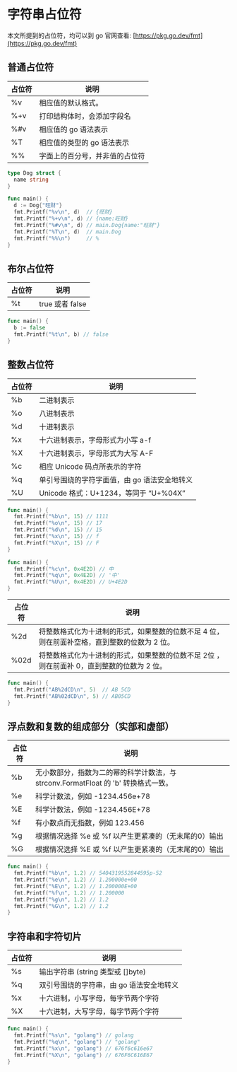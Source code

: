# 字符串占位符

本文所提到的占位符，均可以到 go 官网查看: [https://pkg.go.dev/fmt](https://pkg.go.dev/fmt)

## 普通占位符

| 占位符 | 说明 |
| -- | -- |
| %v | 相应值的默认格式。 |
| %+v | 打印结构体时，会添加字段名 |
| %#v | 相应值的 go 语法表示 |
| %T | 相应值的类型的 go 语法表示 |
| %% | 字面上的百分号，并非值的占位符 |

```go
type Dog struct {
  name string
}

func main() {
  d := Dog{"旺财"}
  fmt.Printf("%v\n", d)  // {旺财}
  fmt.Printf("%+v\n", d) // {name:旺财}
  fmt.Printf("%#v\n", d) // main.Dog{name:"旺财"}
  fmt.Printf("%T\n", d)  // main.Dog
  fmt.Printf("%%\n")     // %
}
```

## 布尔占位符

| 占位符 | 说明 |
| -- | -- |
| %t | true 或者 false |

```go
func main() {
  b := false
  fmt.Printf("%t\n", b) // false
}
```

## 整数占位符

| 占位符 | 说明 |
| -- | -- |
| %b | 二进制表示 |
| %o | 八进制表示 |
| %d | 十进制表示 |
| %x | 十六进制表示，字母形式为小写 a-f |
| %X | 十六进制表示，字母形式为大写 A-F |
| %c | 相应 Unicode 码点所表示的字符 |
| %q | 单引号围绕的字符字面值，由 go 语法安全地转义 |
| %U | Unicode 格式：U+1234，等同于 “U+%04X” |

```go
func main() {
  fmt.Printf("%b\n", 15) // 1111
  fmt.Printf("%o\n", 15) // 17
  fmt.Printf("%d\n", 15) // 15
  fmt.Printf("%x\n", 15) // f
  fmt.Printf("%X\n", 15) // F
}
```

```go
func main() {
  fmt.Printf("%c\n", 0x4E2D) // 中
  fmt.Printf("%q\n", 0x4E2D) // '中'
  fmt.Printf("%U\n", 0x4E2D) // U+4E2D
}
```

| 占位符 | 说明 |
| -- | -- |
| %2d | 将整数格式化为十进制的形式，如果整数的位数不足 4 位，则在前面补空格，直到整数的位数为 2 位。 |
| %02d | 将整数格式化为十进制的形式，如果整数的位数不足 2位 ，则在前面补 0，直到整数的位数为 2 位。 |

```go
func main() {
  fmt.Printf("AB%2dCD\n", 5)  // AB 5CD
  fmt.Printf("AB%02dCD\n", 5) // AB05CD
}
```

## 浮点数和复数的组成部分（实部和虚部）

| 占位符 | 说明 |
| -- | -- |
| %b | 无小数部分，指数为二的幂的科学计数法，与 strconv.FormatFloat 的 'b' 转换格式一致。 |
| %e | 科学计数法，例如 -1234.456e+78 |
| %E | 科学计数法，例如 -1234.456E+78 |
| %f | 有小数点而无指数，例如 123.456 |
| %g | 根据情况选择 %e 或 %f 以产生更紧凑的（无末尾的0）输出 |
| %G | 根据情况选择 %E 或 %f 以产生更紧凑的（无末尾的0）输出 |

```go
func main() {
  fmt.Printf("%b\n", 1.2) // 5404319552844595p-52
  fmt.Printf("%e\n", 1.2) // 1.200000e+00
  fmt.Printf("%E\n", 1.2) // 1.200000E+00
  fmt.Printf("%f\n", 1.2) // 1.200000
  fmt.Printf("%g\n", 1.2) // 1.2
  fmt.Printf("%G\n", 1.2) // 1.2
}
```

## 字符串和字符切片

| 占位符 | 说明 |
| -- | -- |
| %s | 输出字符串 (string 类型或 []byte) |
| %q | 双引号围绕的字符串，由 go 语法安全地转义 |
| %x | 十六进制，小写字母，每字节两个字符 |
| %X | 十六进制，大写字母，每字节两个字符 |

```go
func main() {
  fmt.Printf("%s\n", "golang") // golang
  fmt.Printf("%q\n", "golang") // "golang"
  fmt.Printf("%x\n", "golang") // 676f6c616e67
  fmt.Printf("%X\n", "golang") // 676F6C616E67
}
```
